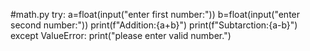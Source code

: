 #math.py
try:
a=float(input("enter first number:"))
b=float(input("enter second number:"))
print(f"Addition:{a+b}")
print(f"Subtarction:{a-b}")
except ValueError:
print("please enter valid number.")
